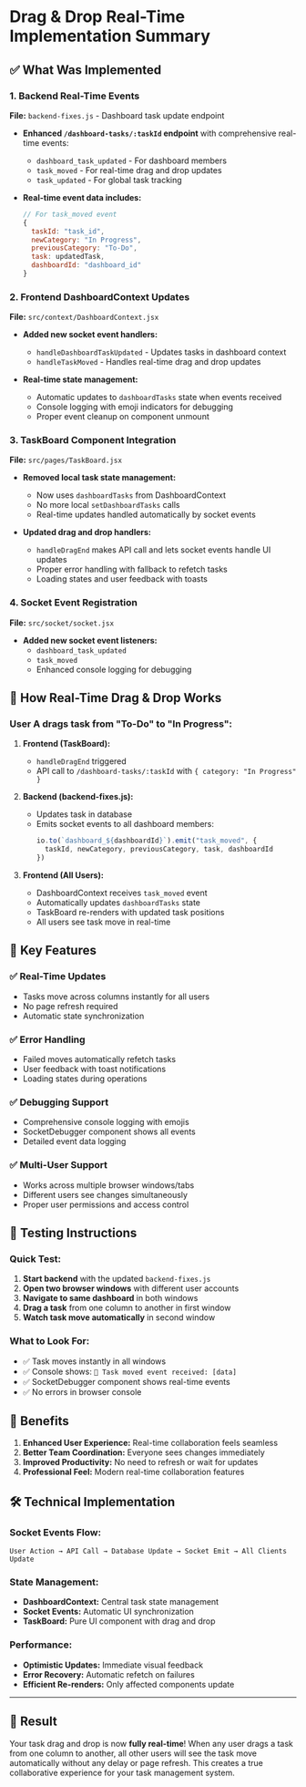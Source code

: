 # Drag & Drop Real-Time Implementation Summary

## ✅ What Was Implemented

### 1. Backend Real-Time Events
**File:** `backend-fixes.js` - Dashboard task update endpoint

- **Enhanced `/dashboard-tasks/:taskId` endpoint** with comprehensive real-time events:
  - `dashboard_task_updated` - For dashboard members
  - `task_moved` - For real-time drag and drop updates
  - `task_updated` - For global task tracking

- **Real-time event data includes:**
  ```javascript
  // For task_moved event
  {
    taskId: "task_id",
    newCategory: "In Progress",
    previousCategory: "To-Do", 
    task: updatedTask,
    dashboardId: "dashboard_id"
  }
  ```

### 2. Frontend DashboardContext Updates
**File:** `src/context/DashboardContext.jsx`

- **Added new socket event handlers:**
  - `handleDashboardTaskUpdated` - Updates tasks in dashboard context
  - `handleTaskMoved` - Handles real-time drag and drop updates

- **Real-time state management:**
  - Automatic updates to `dashboardTasks` state when events received
  - Console logging with emoji indicators for debugging
  - Proper event cleanup on component unmount

### 3. TaskBoard Component Integration
**File:** `src/pages/TaskBoard.jsx`

- **Removed local task state management:**
  - Now uses `dashboardTasks` from DashboardContext
  - No more local `setDashboardTasks` calls
  - Real-time updates handled automatically by socket events

- **Updated drag and drop handlers:**
  - `handleDragEnd` makes API call and lets socket events handle UI updates
  - Proper error handling with fallback to refetch tasks
  - Loading states and user feedback with toasts

### 4. Socket Event Registration
**File:** `src/socket/socket.jsx`

- **Added new socket event listeners:**
  - `dashboard_task_updated`
  - `task_moved`
  - Enhanced console logging for debugging

## 🔄 How Real-Time Drag & Drop Works

### User A drags task from "To-Do" to "In Progress":

1. **Frontend (TaskBoard):**
   - `handleDragEnd` triggered
   - API call to `/dashboard-tasks/:taskId` with `{ category: "In Progress" }`

2. **Backend (backend-fixes.js):**
   - Updates task in database
   - Emits socket events to all dashboard members:
     ```javascript
     io.to(`dashboard_${dashboardId}`).emit("task_moved", {
       taskId, newCategory, previousCategory, task, dashboardId
     })
     ```

3. **Frontend (All Users):**
   - DashboardContext receives `task_moved` event
   - Automatically updates `dashboardTasks` state
   - TaskBoard re-renders with updated task positions
   - All users see task move in real-time

## 🎯 Key Features

### ✅ Real-Time Updates
- Tasks move across columns instantly for all users
- No page refresh required
- Automatic state synchronization

### ✅ Error Handling
- Failed moves automatically refetch tasks
- User feedback with toast notifications
- Loading states during operations

### ✅ Debugging Support
- Comprehensive console logging with emojis
- SocketDebugger component shows all events
- Detailed event data logging

### ✅ Multi-User Support
- Works across multiple browser windows/tabs
- Different users see changes simultaneously
- Proper user permissions and access control

## 📱 Testing Instructions

### Quick Test:
1. **Start backend** with the updated `backend-fixes.js`
2. **Open two browser windows** with different user accounts
3. **Navigate to same dashboard** in both windows
4. **Drag a task** from one column to another in first window
5. **Watch task move automatically** in second window

### What to Look For:
- ✅ Task moves instantly in all windows
- ✅ Console shows: `🔄 Task moved event received: [data]`
- ✅ SocketDebugger component shows real-time events
- ✅ No errors in browser console

## 🚀 Benefits

1. **Enhanced User Experience:** Real-time collaboration feels seamless
2. **Better Team Coordination:** Everyone sees changes immediately  
3. **Improved Productivity:** No need to refresh or wait for updates
4. **Professional Feel:** Modern real-time collaboration features

## 🛠️ Technical Implementation

### Socket Events Flow:
```
User Action → API Call → Database Update → Socket Emit → All Clients Update
```

### State Management:
- **DashboardContext:** Central task state management
- **Socket Events:** Automatic UI synchronization
- **TaskBoard:** Pure UI component with drag and drop

### Performance:
- **Optimistic Updates:** Immediate visual feedback
- **Error Recovery:** Automatic refetch on failures
- **Efficient Re-renders:** Only affected components update

---

## 🎉 Result

Your task drag and drop is now **fully real-time**! When any user drags a task from one column to another, all other users will see the task move automatically without any delay or page refresh. This creates a true collaborative experience for your task management system.
